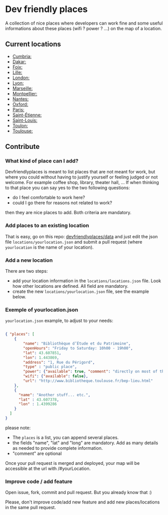 Dev friendly places
===================
A collection of nice places where developers can work fine and some useful informations about these places (wifi ? power ? ...) on the map of a location.

Current locations
-----------------
 - [Cumbria:](https://devfriendlyplaces.github.io/elm-site/#cumbria)
 - [Dakar:](https://devfriendlyplaces.github.io/elm-site/#dakar)
 - [Foix:](https://devfriendlyplaces.github.io/elm-site/#foix)
 - [Lille:](https://devfriendlyplaces.github.io/elm-site/#lille)
 - [London:](https://devfriendlyplaces.github.io/elm-site/#london)
 - [Lyon:](https://devfriendlyplaces.github.io/elm-site/#lyon)
 - [Marseille:](https://devfriendlyplaces.github.io/elm-site/#marseille)
 - [Montpellier:](https://devfriendlyplaces.github.io/elm-site/#montpellier)
 - [Nantes:](https://devfriendlyplaces.github.io/elm-site/#nantes)
 - [Oxford:](https://devfriendlyplaces.github.io/elm-site/#oxford)
 - [Paris:](https://devfriendlyplaces.github.io/elm-site/#paris)
 - [Saint-Étienne:](https://devfriendlyplaces.github.io/elm-site/#saint-etienne)
 - [Saint-Louis:](https://devfriendlyplaces.github.io/elm-site/#saint-louis)
 - [Toulon:](https://devfriendlyplaces.github.io/elm-site/#toulon)
 - [Toulouse:](https://devfriendlyplaces.github.io/elm-site/#toulouse)

Contribute
----------
### What kind of place can I add?
Devfriendlyplaces is meant to list places that are not meant for work, but where you could without having to justify yourself or feeling judged or not welcome.
For example coffee shop, library, theater hall, ...
If when thinking to that place you can say yes to the two following questions:

* do I feel comfortable to work here?
* could I go there for reasons not related to work?

then they are nice places to add. Both criteria are mandatory.

### Add places to an existing location
That is easy, go on this repo: [devfriendlyplaces/data](https://github.com/devfriendlyplaces/data) and just edit the json file `locations/yourlocation.json` and submit a pull request (where `yourlocation` is the name of your location).

### Add a new location
There are two steps:

* add your location information in the `locations/locations.json` file. Look how other locations are defined. All field are mandatory.
* create the new `locations/yourlocation.json` file, see the example below.

### Exemple of yourlocation.json
``yourlocation.json`` example, to adjust to your needs:

```json

{ "places": [
    {
        "name": "Bibliothèque d’Étude et du Patrimoine",
        "openHours": "Friday to Saturday: 10h00 - 19h00",
        "lat": 43.607851,
        "lon": 1.443869,
        "address": "1, Rue du Périgord",
        "type" : "public place",
        "power": {"available": true, "comment": "directly on most of the tables"},
        "wifi": {"available": false},
        "url": "http://www.bibliotheque.toulouse.fr/bep-lieu.html"
    },
    {
      "name": "Another stuff... etc.",
      "lat" : 43.607378,
      "lon" : 1.4399286
    }
  ]
}

```

please note:

* The ``places`` is a list, you can append several places.
* the fields "name", "lat" and "long" are mandatory. Add as many details as needed to provide complete information.
* "comment" are optional

Once your pull request is merged and deployed, your map will be accessible at the url with /#yourLocation.


### Improve code / add feature
Open issue, fork, commit and pull request. But you already know that :)

Please, don't improve code/add new feature and add new places/locations in the same pull request.
